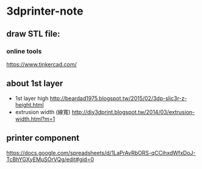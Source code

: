 # 3dprinter-note

## draw STL file:
### online tools
https://www.tinkercad.com/

## about 1st layer
 * 1st layer high
http://beardad1975.blogspot.tw/2015/02/3dp-slic3r-z-height.html
 * extrusion width (線寬)
http://diy3dprint.blogspot.tw/2014/03/extrusion-width.html?m=1

## printer component
https://docs.google.com/spreadsheets/d/1LaPrAvRbORS-qCCihxdWfxDoJ-TcBhYGXyEMuSOrVQg/edit#gid=0
